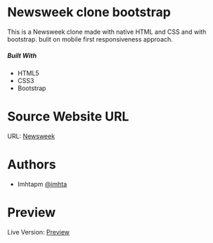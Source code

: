 # Newsweek clone bootstrap
This is a Newsweek clone made with native HTML and CSS and with bootstrap. bulit on mobile first responsiveness approach.

##### Built With
+ HTML5
+ CSS3
+ Bootstrap

# Source Website URL 

URL: [Newsweek](https://www.newsweek.com/)

# Authors
+ Imhtapm [@imhta](https://github.com/imhta)

# Preview
Live Version: [Preview](https://newsweek-clone-bootstrap.imhta.now.sh)
